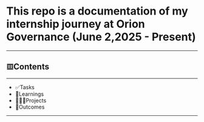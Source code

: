 # This repo is a documentation of my internship journey at Orion Governance (June 2,2025 - Present)
---
## 𝌞Contents
___

- ✅Tasks
- 📖Learnings
- 👨🏻‍💻Projects
- 📝Outcomes
___



